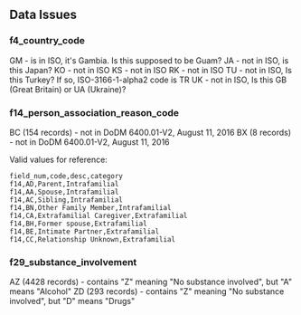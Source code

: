 ## Data Issues

### f4_country_code

GM - is in ISO, it's Gambia. Is this supposed to be Guam?
JA - not in ISO, is this Japan?
KO - not in ISO
KS - not in ISO
RK - not in ISO
TU - not in ISO, Is this Turkey? If so, ISO-3166-1-alpha2 code is TR
UK - not in ISO, Is this GB (Great Britain) or UA (Ukraine)?

### f14_person_association_reason_code

BC (154 records) - not in DoDM 6400.01-V2, August 11, 2016
BX (8 records) - not in DoDM 6400.01-V2, August 11, 2016

Valid values for reference:

```csv
field_num,code,desc,category
f14,AD,Parent,Intrafamilial
f14,AA,Spouse,Intrafamilial
f14,AC,Sibling,Intrafamilial
f14,BN,Other Family Member,Intrafamilial
f14,CA,Extrafamilial Caregiver,Extrafamilial
f14,BH,Former spouse,Extrafamilial
f14,BE,Intimate Partner,Extrafamilial
f14,CC,Relationship Unknown,Extrafamilial
```

### f29_substance_involvement

AZ (4428 records) - contains "Z" meaning "No substance involved", but "A" means "Alcohol"
ZD (293 records) - contains "Z" meaning "No substance involved", but "D" means "Drugs"
